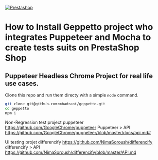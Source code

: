 [![Prestashop](https://i.imgur.com/qDqeQ1E.png)](https://www.prestashop.com)

# How to Install Geppetto project who integrates Puppeteer and Mocha to create tests suits on PrestaShop Shop
## Puppeteer Headless Chrome Project for real life use cases.
Clone this repo and run them directy with a simple `node` command.

```bash
git clone git@github.com:mbadrani/geppetto.git
cd geppetto
npm i
```
Non-Regression test
project puppeteer
https://github.com/GoogleChrome/puppeteer
Puppeteer > API
https://github.com/GoogleChrome/puppeteer/blob/master/docs/api.md#

UI testing
projet differencify
https://github.com/NimaSoroush/differencify
differencify > API
https://github.com/NimaSoroush/differencify/blob/master/API.md
